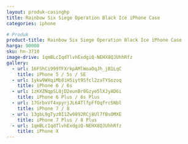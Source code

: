 ```yaml
---
layout: produk-casinghp
title: Rainbow Six Siege Operation Black Ice iPhone Case
categories: iphone

# Produk
product-title: Rainbow Six Siege Operation Black Ice iPhone Case
harga: 90000
sku: hn-3710
image-drive: 1qmBLcIqdTlvhExdgiQ-NEHX8QJUhhRfz
gallery:
  - url: 16FShCi999TFXrkpAMlWoaOqJh_jB1LqC
    title: iPhone 5 / 5s / SE
  - url: 1ykw9WXqiMb8iH5iyt9Sfcl2zaTYSozoq
    title: iPhone 6 / 6s
  - url: 1zKXZNqpSL0jD2eunBr8Gzye5lXJyAD6i
    title: iPhone 6 Plus / 6s Plus
  - url: 17GrbxVf4xpyrjJL6ATlfpFfOqfrcSNbl
    title: iPhone 7 / 8
  - url: 13gbL9gTyz0I1Zw9892RCj8Ul7fBsOMXE
    title: iPhone 7 Plus / 8 Plus
  - url: 1qmBLcIqdTlvhExdgiQ-NEHX8QJUhhRfz
    title: iPhone X
---
```

